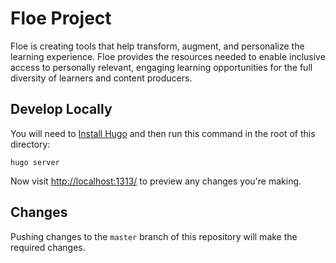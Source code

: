 # Floe Project

Floe is creating tools that help transform, augment, and personalize the learning experience.
Floe provides the resources needed to enable inclusive access to personally relevant, engaging learning opportunities for the full diversity of learners and content producers.


##  Develop Locally

You will need to [Install Hugo](https://gohugo.io/getting-started/installing/) and then run this command in the root of this directory:

```
hugo server

```
Now visit [http://localhost:1313/](http://localhost:1313/) to preview any changes you're making.


## Changes
Pushing changes to the `master` branch of this repository will make the required changes.
